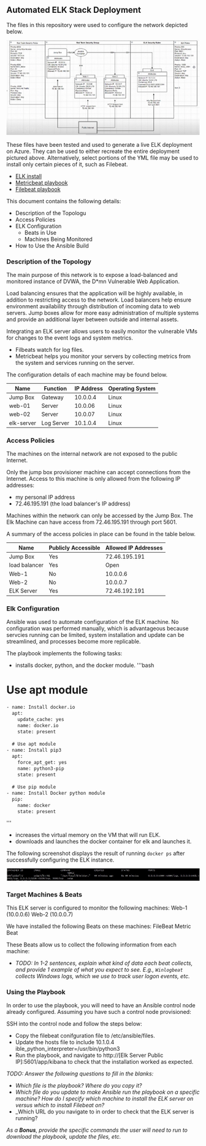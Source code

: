 ## Automated ELK Stack Deployment

The files in this repository were used to configure the network depicted below.

![](https://github.com/rmiller715/Cybersecurity-Bootcamp-Project-1/blob/master/Diagrams/Network.PNG)

These files have been tested and used to generate a live ELK deployment on Azure. They can be used to either recreate the entire deployment pictured above. Alternatively, select portions of the YML file may be used to install only certain pieces of it, such as Filebeat.

  - [ELK install](https://github.com/rmiller715/Cybersecurity-Bootcamp-Project-1/blob/master/Ansible/Install-ELK.yml)
  - [Metricbeat playbook](https://github.com/rmiller715/Cybersecurity-Bootcamp-Project-1/blob/master/Ansible/Metricbeat-playbook.yml)
  - [Filebeat playbook](https://github.com/rmiller715/Cybersecurity-Bootcamp-Project-1/blob/master/Ansible/Filebeat-playbook.yml)

This document contains the following details:
- Description of the Topologu
- Access Policies
- ELK Configuration
  - Beats in Use
  - Machines Being Monitored
- How to Use the Ansible Build


### Description of the Topology

The main purpose of this network is to expose a load-balanced and monitored instance of DVWA, the D*mn Vulnerable Web Application.

Load balancing ensures that the application will be highly available, in addition to restricting access to the network.
Load balancers help ensure environment availability through distribution of incoming data to web servers. Jump boxes allow for more easy administration of multiple systems 
and provide an additional layer between outside and internal assets.

Integrating an ELK server allows users to easily monitor the vulnerable VMs for changes to the event logs and system metrics.
- Filbeats watch for log files. 
- Metricbeat helps you monitor your servers by collecting metrics from the system and services running on the server.

The configuration details of each machine may be found below.


| Name     | Function | IP Address | Operating System |
|----------|----------|------------|------------------|
| Jump Box | Gateway  | 10.0.0.4   | Linux            |
| web-01   | Server         | 10.0.06           | Linux                 |
| web-02   | Server         | 10.0.07           | Linux                 |
| elk-server | Log Server   | 10.1.0.4           | Linux   |

### Access Policies

The machines on the internal network are not exposed to the public Internet. 

Only the jump box provisioner machine can accept connections from the Internet. Access to this machine is only allowed from the following IP addresses:

 - my personal IP address
 - 72.46.195.191 (the load balancer's IP address)

Machines within the network can only be accessed by the Jump Box. The Elk Machine can have access from 72.46.195.191 through port 5601.

A summary of the access policies in place can be found in the table below.

| Name     | Publicly Accessible | Allowed IP Addresses |
|----------|---------------------|----------------------|
| Jump Box | Yes            | 72.46.195.191    |
| load balancer | Yes     | Open |
| Web-1         | No                    |  10.0.0.6                    |
| Web-2         | No                    |  10.0.0.7                    |
| ELK Server  |    Yes     |   72.46.192.191    |

### Elk Configuration

Ansible was used to automate configuration of the ELK machine. No configuration was performed manually, which is advantageous because servcies running can be limited, system installation and update can be streamlined, and processes become more replicable. 

The playbook implements the following tasks:
- installs docker, python, and the docker module.
'''bash   
# Use apt module
    - name: Install docker.io
      apt:
        update_cache: yes
        name: docker.io
        state: present

      # Use apt module
    - name: Install pip3
      apt:
        force_apt_get: yes
        name: python3-pip
        state: present

      # Use pip module
    - name: Install Docker python module
      pip:
        name: docker
        state: present
  '''    
- increases the virtual memory on the VM that will run ELK.
- downloads and launches the docker container for elk and launches it.

The following screenshot displays the result of running `docker ps` after successfully configuring the ELK instance.

![TODO: Update the path with the name of your screenshot of docker ps output](Images/docker_ps_output.png)

### Target Machines & Beats
This ELK server is configured to monitor the following machines:
Web-1 (10.0.0.6)
Web-2 (10.0.0.7)

We have installed the following Beats on these machines:
FileBeat
Metric Beat

These Beats allow us to collect the following information from each machine:
- _TODO: In 1-2 sentences, explain what kind of data each beat collects, and provide 1 example of what you expect to see. E.g., `Winlogbeat` collects Windows logs, which we use to track user logon events, etc._

### Using the Playbook
In order to use the playbook, you will need to have an Ansible control node already configured. Assuming you have such a control node provisioned: 

SSH into the control node and follow the steps below:
- Copy the filebeat conifguration file to /etc/ansible/files.
- Update the hosts file to include 10.1.0.4 ible_python_interpreter=/usr/bin/python3
- Run the playbook, and navigate to http://[Elk Server Public IP]:5601/app/kibana to check that the installation worked as expected.

_TODO: Answer the following questions to fill in the blanks:_
- _Which file is the playbook? Where do you copy it?_
- _Which file do you update to make Ansible run the playbook on a specific machine? How do I specify which machine to install the ELK server on versus which to install Filebeat on?_
- _Which URL do you navigate to in order to check that the ELK server is running?

_As a **Bonus**, provide the specific commands the user will need to run to download the playbook, update the files, etc._
